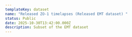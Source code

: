```yaml
---
templateKey: dataset
name: "Released ZO-1 timelapses (Released EMT dataset) "
status: Public
date: 2025-10-30T13:42:00.000Z
description: Subset of the EMT dataset
---
```

